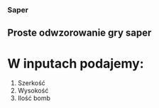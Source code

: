 ### Saper
## Proste odwzorowanie gry saper
# W inputach podajemy:
1. Szerkość
2. Wysokość
3. Ilość bomb
